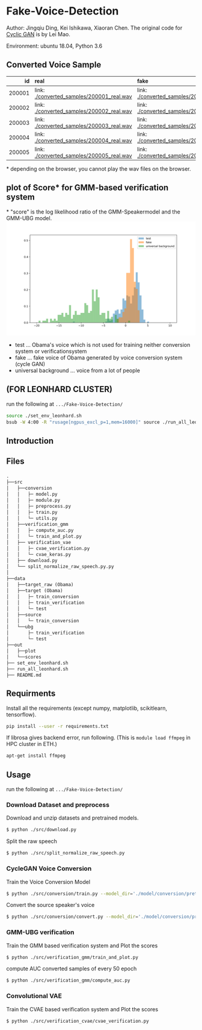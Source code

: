 # Fake-Voice-Detection

Author: Jingqiu Ding, Kei Ishikawa, Xiaoran Chen. 
The original code for [Cyclic GAN](https://github.com/leimao/Voice_Converter_CycleGAN) is by Lei Mao.<br>

Environment: ubuntu 18.04, Python 3.6

## Converted Voice Sample
|     id | real                                                                             | fake                                                                             |
|-------:|:---------------------------------------------------------------------------------|:---------------------------------------------------------------------------------|
| 200001 | link: [./converted_samples/200001_real.wav](./converted_samples/200001_real.wav) | link: [./converted_samples/200001_fake.wav](./converted_samples/200001_fake.wav) |
| 200002 | link: [./converted_samples/200002_real.wav](./converted_samples/200002_real.wav) | link: [./converted_samples/200002_fake.wav](./converted_samples/200002_fake.wav) |
| 200003 | link: [./converted_samples/200003_real.wav](./converted_samples/200003_real.wav) | link: [./converted_samples/200003_fake.wav](./converted_samples/200003_fake.wav) |
| 200004 | link: [./converted_samples/200004_real.wav](./converted_samples/200004_real.wav) | link: [./converted_samples/200004_fake.wav](./converted_samples/200004_fake.wav) |
| 200005 | link: [./converted_samples/200005_real.wav](./converted_samples/200005_real.wav) | link: [./converted_samples/200005_fake.wav](./converted_samples/200005_fake.wav) |

\* depending on the browser, you cannot play the wav files on the browser. 

## plot of Score* for GMM-based verification system
\* "score" is the log likelihood ratio of the GMM-Speakermodel and the GMM-UBG model.
![](<./out/plot/average_score_per_small_clip_for_test,fake,ubg.svg>)
- test ... Obama's voice which is not used for training neither conversion system or verificationsystem
- fake ... fake voice of Obama generated by voice conversion system (cycle GAN)
- universal background ... voice from a lot of people


## (FOR LEONHARD CLUSTER)

run the following at `.../Fake-Voice-Detection/`
```bash
source ./set_env_leonhard.sh
bsub -W 4:00 -R "rusage[ngpus_excl_p=1,mem=16000]" source ./run_all_leonhard.sh
```

## Introduction


## Files

```
.
├──src
│   ├──conversion
│   │   ├─ model.py
│   │   ├─ module.py
│   │   ├─ preprocess.py
│   │   ├─ train.py
│   │   └─ utils.py
│   ├──verification_gmm
│   │   ├─ compute_auc.py
│   │   └─ train_and_plot.py
│   ├── verification_vae
│   │   ├─ cvae_verification.py
│   │   └─ cvae_keras.py
│   ├── download.py
│   └── split_normalize_raw_speech.py.py
│
├──data
│   ├──target_raw (Obama)
│   ├──target (Obama)
│   │   ├─ train_conversion
│   │   ├─ train_verification
│   │   └─ test
│   ├──source
│   │   └─ train_conversion
│   └──ubg
│       ├─ train_verification
│       └─ test
├──out
│   ├──plot
│   └──scores
├── set_env_leonhard.sh
├── run_all_leonhard.sh
├── README.md
```


## Requirments
Install all the requirements (except numpy, matplotlib, scikitlearn, tensorflow).

```bash
pip install --user -r requirements.txt
```
If librosa gives backend error, run following. (This is `module load ffmpeg` in HPC cluster in ETH.)
```bash
apt-get install ffmpeg
```

## Usage
run the following at `.../Fake-Voice-Detection/`

### Download Dataset and preprocess
Download and unzip datasets and pretrained models.

```bash
$ python ./src/download.py
```

Split the raw speech
```bash
$ python ./src/split_normalize_raw_speech.py
```

### CycleGAN Voice Conversion
Train the Voice Conversion Model
```bash
$ python ./src/conversion/train.py --model_dir='./model/conversion/pretrained'
```

Convert the source speaker's voice
```bash
$ python ./src/conversion/convert.py --model_dir='./model/conversion/pretrained'
```

### GMM-UBG verification
Train the GMM based verification system and Plot the scores
```bash
$ python ./src/verification_gmm/train_and_plot.py
```

compute AUC converted samples of every 50 epoch
```bash
$ python ./src/verification_gmm/compute_auc.py
```


### Convolutional VAE

Train the CVAE based verification system and Plot the scores

```bash
$ python ./src/verification_cvae/cvae_verification.py
```


